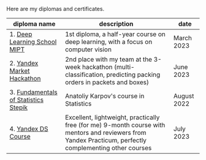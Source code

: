 Here are my diplomas and certificates.

|diploma name|description|date|
|-|--------|---|
|1. [Deep Learning School MIPT](https://github.com/Aalfaa/portfolio/blob/main/Diplomas_and_certificates/Deep_Learning_School_MIPT.pdf)|1st diploma, a half-year course on deep learning, with a focus on computer vision|March 2023|
|2. [Yandex Market Hackathon](https://github.com/Aalfaa/portfolio/blob/main/Diplomas_and_certificates/Yandex_Market_Hackathon.pdf)|2nd place with my team at the 3-week hackathon (multi-classification, predicting packing orders in packets and boxes)|June 2023|
|3. [Fundamentals of Statistics Stepik](https://github.com/Aalfaa/portfolio/blob/main/Diplomas_and_certificates/Fundamentals_of_Statistics_Stepik.pdf)|Anatoliy Karpov's course in Statistics|August 2022|
|4. [Yandex DS Course](https://github.com/Aalfaa/portfolio/blob/main/Diplomas_and_certificates/Yandex_DS_Course.pdf)|Excellent, lightweight, practically free (for me) 9-month course with mentors and reviewers from Yandex Practicum, perfectly complementing other courses|July 2023|
